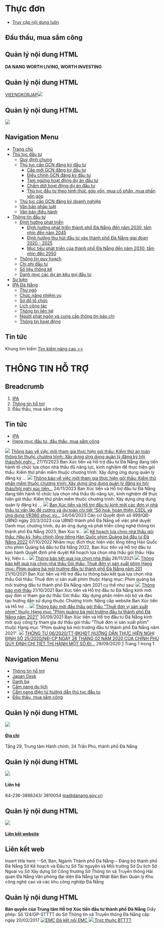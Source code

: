 # Thực đơn
  * [Truy cập nội dung luôn](https://investdanang.gov.vn/web/guest/dau-thau-mua-sam-cong#main-content)


## Đấu thầu, mua sắm công
## Quản lý nội dung HTML
#### DA NANG WORTH LIVING, WORTH INVESTING
## Quản lý nội dung HTML
[VIE](https://investdanang.gov.vn/vi/web/guest)[ENG](https://investdanang.gov.vn/en/web/english)[KOR](https://investdanang.gov.vn/en/web/korean/home)[JAP](https://investdanang.gov.vn/en/web/japanese/homejp)[![](https://investdanang.gov.vn/documents/20121/38106/login.png/dd2e228a-909e-aea6-e308-bda7c3869c80?t=1651800288932)](https://investdanang.gov.vn/c/portal/login)
## Quản lý nội dung HTML
[![](https://investdanang.gov.vn/documents/20121/38106/logotext.png/4238ddca-7d17-0d28-338d-bb2defd1d3cb?t=1650871546496)](https://investdanang.gov.vn/web/guest/trang-chu)
## Navigation Menu
  * [ Trang chủ  ](https://investdanang.gov.vn/web/guest/trang-chu)
  * [ Thủ tục đầu tư  ](https://investdanang.gov.vn/web/guest/thu-tuc-dau-tu)
    * [Quy định chung](https://investdanang.gov.vn/web/guest/quy-dinh-chung)
    * [Thủ tục cấp GCN đăng ký đầu tư](https://investdanang.gov.vn/web/guest/thu-tuc-cap-gcn-dang-ky-dau-tu)
      * [Cấp mới GCN đăng ký đầu tư](https://investdanang.gov.vn/web/guest/cap-moi-gcn-dang-ky-dau-tu)
      * [Điều chỉnh GCN đăng ký đầu tư](https://investdanang.gov.vn/web/guest/dieu-chinh-gcn-dang-ky-dau-tu)
      * [Tạm ngừng hoạt động dự án đầu tư](https://investdanang.gov.vn/web/guest/tam-ngung-hoat-dong-du-an-dau-tu)
      * [Chấm dứt hoạt động dự án đầu tư](https://investdanang.gov.vn/web/guest/cham-dut-hoat-dong-du-an-dau-tu)
      * [Thủ tục đầu tư theo hình thức góp vốn, mua cổ phần, mua phần vốn góp](https://investdanang.gov.vn/web/guest/thu-tuc-dau-tu-theo-hinh-thuc-hop-von-mua-co-phan-mua-phan-gop-von)
    * [Thủ tục cấp GCN đăng ký doanh nghiệp](https://investdanang.gov.vn/web/guest/thu-tuc-cap-gcn-dang-ky-doanh-nghiep)
    * [Văn bản pháp luật](https://investdanang.gov.vn/web/guest/van-ban-phap-luat-2023)
    * [Văn bản điều hành](https://investdanang.gov.vn/web/guest/van-ban-dieu-hanh)
  * [ Thông tin đầu tư  ](https://investdanang.gov.vn/web/guest/thong-tin-dau-tu)
    * [Định hướng phát triển](https://investdanang.gov.vn/web/guest/dinh-huong-phat-trien)
      * [Định hướng phát triển thành phố Đà Nẵng đến năm 2030, tầm nhìn đến năm 2045](https://investdanang.gov.vn/web/guest/dinh-huong-nam-2030-2045)
      * [Định hướng thu hút đầu tư vào thành phố Đà Nẵng giai đoạn 2020 - 2025](https://investdanang.gov.vn/web/guest/dinh-huong-thu-hut-nam-2020-2025)
      * [Mục tiêu phát triển của thành phố Đà Nẵng đến năm 2030, tầm nhìn đến 2050](https://investdanang.gov.vn/web/guest/muc-tieu-phat-trien-tp-2030-2050)
    * [Thông tin quy hoạch](https://investdanang.gov.vn/web/guest/thong-tin-quy-hoach)
    * [Chi phí đầu tư](https://investdanang.gov.vn/web/guest/chi-ph%C3%AD-%C4%91%E1%BA%A7u-t%C6%B0)
    * [Số liệu thống kê](https://investdanang.gov.vn/web/guest/so-lieu-thong-ke)
    * [Danh mục các dự án kêu gọi đầu tư](https://investdanang.gov.vn/web/guest/danh-muc-cac-du-an-keu-goi-dau-tu)
  * [ Sự kiện  ](https://investdanang.gov.vn/web/guest/su-kien)
  * [ IPA Đà Nẵng  ](https://investdanang.gov.vn/web/guest/ipa-da-nang)
    * [Thư ngỏ](https://investdanang.gov.vn/web/guest/thu-ngo)
    * [Chức năng nhiệm vụ](https://investdanang.gov.vn/web/guest/chuc-nang-nhiem-vu)
    * [Sơ đồ tổ chức](https://investdanang.gov.vn/web/guest/so-do-to-chuc)
    * [Lịch công tác](https://investdanang.gov.vn/web/guest/lich-cong-tac)
    * [Thông tin liên hệ](https://investdanang.gov.vn/web/guest/thong-tin-lien-he)
    * [Người phát ngôn và cung cấp thông tin báo chí](https://investdanang.gov.vn/web/guest/nguoi-phat-ngon-bao-chi)
    * [Thông tin hoạt động](https://investdanang.gov.vn/vi/web/guest/chi-tiet-tin-tuc?danhmuc=861401)


## Tin tức
Khung tìm kiếm [](javascript:void\(0\) "Tìm kiếm nâng cao") [Tìm kiếm nâng cao >>](https://investdanang.gov.vn/vi/web/guest/ket-qua)
# THÔNG TIN HỖ TRỢ
## Breadcrumb
  1. [ IPA ](https://investdanang.gov.vn/web/guest "IPA")
  2. [ Thông tin hỗ trợ ](https://investdanang.gov.vn/web/guest/thong-tin-ho-tro "Thông tin hỗ trợ")
  3. Đấu thầu, mua sắm công


## Tin tức
  * [IPA](https://investdanang.gov.vn/web/guest)
  * [Hạng mục đầu tư, đấu thầu, mua sắm công](https://investdanang.gov.vn/vi/web/guest/chi-tiet-tin-tuc?danhmuc=2002)


![](https://investdanang.gov.vn/o/vn.dnict.tintuc/css/images/no_image.png)
[Thông báo về việc mời tham gia thực hiện gói thầu: Kiểm thử an toàn thông tin thuộc chương trình: Xây dựng ứng dụng quản lý đăng ký hội thảo/hội nghị...](https://investdanang.gov.vn/vi/web/guest/chi-tiet-tin-tuc?dinhdanh=1413902&cat=2002) 27/11/2023
Ban Xúc tiến và Hỗ trợ đầu tư Đà Nẵng đang tiến hành tổ chức lựa chọn nhà thầu đủ năng lực, kinh nghiệm để thực hiện gói thầu: Kiểm thử phần mềm thuộc chương trình: Xây dựng ứng dụng quản lý đăng ký ...
![](https://investdanang.gov.vn/o/vn.dnict.tintuc/css/images/no_image.png)
[Thông báo về việc mời tham gia thực hiện gói thầu: Kiểm thử phần mềm thuộc chương trình: Xây dựng ứng dụng quản lý đăng ký hội thảo/hội nghị xúc tiến...](https://investdanang.gov.vn/vi/web/guest/chi-tiet-tin-tuc?dinhdanh=1413901&cat=2002) 24/11/2023
Ban Xúc tiến và Hỗ trợ đầu tư Đà Nẵng đang tiến hành tổ chức lựa chọn nhà thầu đủ năng lực, kinh nghiệm để thực hiện gói thầu: Kiểm thử phần mềm thuộc chương trình: Xây dựng ứng dụng quản lý đăng ký ...
![](https://investdanang.gov.vn/o/vn.dnict.tintuc/css/images/no_image.png)
[Ban Xúc tiến và Hỗ trợ đầu tư kính mời các đơn vị nhà thầu tư vấn lập đề cương và dự toán chi tiết “Số hoá, hoàn thiện CSDL và ứng dụng VR360 phục vụ...](https://investdanang.gov.vn/vi/web/guest/chi-tiet-tin-tuc?dinhdanh=1413230&cat=2002) 24/04/2023
Căn cứ Quyết định số 499/QĐ-UBND ngày 20/3/2023 của UBND thành phố Đà Nẵng về việc phê duyệt Danh mục chương trình, dự án ứng dụng và phát triển công nghệ thông tin thành phố Đà Nẵng 2023, Ban Xúc ti...
![](https://investdanang.gov.vn/o/vn.dnict.tintuc/css/images/no_image.png)
[Kế hoạch lựa chọn nhà thầu gói thầu: Hậu kỳ, hiệu chỉnh lồng tiếng Hàn Quốc phim Quảng bá đầu tư Đà Nẵng 2022](https://investdanang.gov.vn/vi/web/guest/chi-tiet-tin-tuc?dinhdanh=1413378&cat=2002) 07/10/2022
Nhằm mục đích thực hiện việc lồng tiếng Hàn Quốc cho phim Quảng bá đầu tư Đà Nẵng 2022, Ban Xúc tiến và Hỗ trợ đầu tư ban hành Quyết định phê duyệt Kế hoạch lựa chọn nhà thầu gói thầu: Hậu kỳ, hiệu c...
![](https://investdanang.gov.vn/o/vn.dnict.tintuc/css/images/no_image.png)
[Thông báo kết quả lựa chọn nhà thầu](https://investdanang.gov.vn/vi/web/guest/chi-tiet-tin-tuc?dinhdanh=1407735&cat=2002) 26/11/2021
![](https://investdanang.gov.vn/o/vn.dnict.tintuc/css/images/no_image.png)
[Thông báo kết quả lựa chọn nhà thầu Gói thầu: Thuê đơn vị sản xuất phim Hạng mục: Phim quảng bá môi trường đầu tư thành phố Đà Nẵng năm 201](https://investdanang.gov.vn/vi/web/guest/chi-tiet-tin-tuc?dinhdanh=1407640&cat=2002) 21/10/2021
Ban Xúc tiến và Hỗ trợ đầu tư thông báo kết quả lựa chọn nhà thầu Gói thầu: Thuê đơn vị sản xuất phim thuộc Hạng mục: Phim quảng bá môi trường đầu tư thành phố Đà Nẵng năm 2021 cụ thể như sau:
![](https://investdanang.gov.vn/o/vn.dnict.tintuc/css/images/no_image.png)
[Thông báo mời thầu](https://investdanang.gov.vn/vi/web/guest/chi-tiet-tin-tuc?dinhdanh=1407639&cat=2002) 21/10/2021
Ban Xúc tiến và Hỗ trợ đầu tư Đà Nẵng kính mời quý đơn vị tham gia dự thầu Gói thầu: Xây dựng phần mềm nội bộ và đào tạo hướng dẫn sử dụng thuộc Chương trình: Nâng cấp website Ban Xúc tiến và Hỗ trợ ...
![](https://investdanang.gov.vn/o/vn.dnict.tintuc/css/images/no_image.png)
[Thông báo mời đấu thầu gói thầu "Thuê đơn vị sản xuất phim" thuộc Hạng mục "Phim quảng bá môi trường đầu tư thành phố Đà Nẵng năm 2021"](https://investdanang.gov.vn/vi/web/guest/chi-tiet-tin-tuc?dinhdanh=1407536&cat=2002) 30/09/2021
Ban Xúc tiến và Hỗ trợ đầu tư Đà Nẵng kính mời quý công ty tham gia dự thầu gói thầu "Thuê đơn vị sản xuất phim" thuộc Hạng mục "Phim quảng bá môi trường đầu tư thành phố Đà Nẵng năm 2021".
![](https://investdanang.gov.vn/documents/1394194/0/1.jpg/bb555644-75c4-4e92-830d-c1d45865cd47?t=1601351202937)
[THÔNG TƯ 06/2020/TT-BKHĐT HƯỚNG DẪN THỰC HIỆN NGHỊ ĐỊNH SỐ 25/2020/NĐ-CP NGÀY 28 THÁNG 02 NĂM 2020 CỦA CHÍNH PHỦ QUY ĐỊNH CHI TIẾT THI HÀNH MỘT SỐ ĐI...](https://investdanang.gov.vn/vi/web/guest/chi-tiet-tin-tuc?dinhdanh=1406396&cat=2002) 29/09/2020
[1](https://investdanang.gov.vn/web/guest/dau-thau-mua-sam-cong?idcat=2002&p=1) Trang 1 trong 1
## Navigation Menu
  * [ Thông tin hỗ trợ  ](https://investdanang.gov.vn/web/guest/thong-tin-ho-tro)
  * [ Japan Desk  ](https://investdanang.gov.vn/web/guest/japan-desk)
  * [ Danh bạ  ](https://investdanang.gov.vn/web/guest/danh-ba)
  * [ Cẩm nang du lịch  ](https://investdanang.gov.vn/web/guest/cam-nang-du-lich)
  * [ Cẩm nang điện tử hướng dẫn thủ tục đầu tư  ](https://investdanang.gov.vn/web/guest/cam-nang-dien-tu-huong-dan-thu-tuc-dau-tu)
  * [ Đấu thầu, mua sắm công  ](https://investdanang.gov.vn/web/guest/dau-thau-mua-sam-cong)


## Quản lý nội dung HTML
[![](https://investdanang.gov.vn/documents/20121/38106/lh1-1.png/142983c1-f9aa-2d53-9ad8-6c6ff6c7fcc5?t=1651021376055)](https://investdanang.gov.vn/web/guest/dia-chi)
#### [Địa chỉ](https://investdanang.gov.vn/web/guest/dia-chi)
Tầng 29, Trung tâm Hành chính,
24 Trần Phú, thành phố Đà Nẵng
## Quản lý nội dung HTML
![](https://investdanang.gov.vn/documents/20121/38106/lh2.png/c7a98f84-5b14-15e8-e0d2-84a0e2722390?t=1650875415594)
#### Liên hệ
84-236-3886243/ 3810054
ipa@danang.gov.vn
## Quản lý nội dung HTML
[![](https://investdanang.gov.vn/documents/20121/38106/lh3.png/5b3803cb-825d-87b4-5b29-4109417c5ef0?t=1650875675471)](https://investdanang.gov.vn/web/guest/lien-ket-website)
#### [Liên kết website](https://investdanang.gov.vn/web/guest/lien-ket-website)
## Liên kết web
Insert title here
--Sở, Ban, Ngành Thành phố Đà Nẵng-- Đảng bộ thành phố Đà Nẵng Sở Kế hoạch và Đầu tư Sở Tài nguyên và Môi trường Sở Du lịch Sở Ngoại vụ Sở Xây dựng Sở Công thương Sở Thông tin và Truyền thông Hải quan Đà Nẵng Văn phòng đại diện Đà Nẵng tại Nhật Bản Ban Quản lý Khu công nghệ cao và các khu công nghiệp Đà Nẵng
## Quản lý nội dung HTML
**Bản quyền của Trung tâm Hỗ trợ Xúc tiến đầu tư thành phố Đà Nẵng**
Giấy phép: Số 124/GP-STTTT do Sở Thông tin và Truyền thông Đà Nẵng cấp ngày 20/02/2017
[](javascript:void\(0\))
[ ![EMC](https://investdanang.gov.vn/web/guest/dau-thau-mua-sam-cong) Đã kết nối EMC ](javascript:void\(0\) "TRUNG TÂM GIÁM SÁT QUỐC GIA VỀ CHÍNH PHỦ SỐ") [ ![](https://investdanang.gov.vn/web/guest/dau-thau-mua-sam-cong) Trực thuộc BTTTT ](https://mic.gov.vn/ "BỘ THÔNG TIN VÀ TRUYỀN THÔNG")
